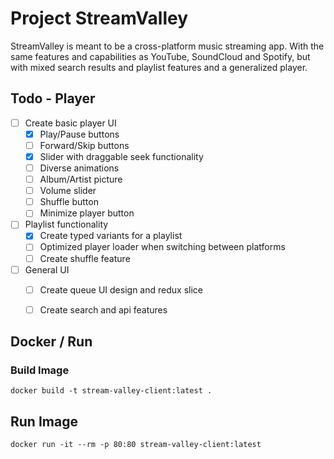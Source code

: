# Project StreamValley
StreamValley is meant to be a cross-platform music streaming app. With the same features and capabilities as YouTube, SoundCloud and Spotify, but with mixed search results and playlist features and a generalized player.

## Todo - Player
- [ ] Create basic player UI
    - [x] Play/Pause buttons
    - [ ] Forward/Skip buttons
    - [x] Slider with draggable seek 
    functionality
    - [ ] Diverse animations
    - [ ] Album/Artist picture
    - [ ] Volume slider
    - [ ] Shuffle button
    - [ ] Minimize player button
- [ ] Playlist functionality
    - [x] Create typed variants for a playlist
    - [ ] Optimized player loader when switching between platforms
    - [ ] Create shuffle feature

- [ ] General UI
    - [ ] Create queue UI design and redux slice
    - [ ] Create search and api features


## Docker / Run
### Build Image
``` docker build -t stream-valley-client:latest . ```
## Run Image
```docker run -it --rm -p 80:80 stream-valley-client:latest```
